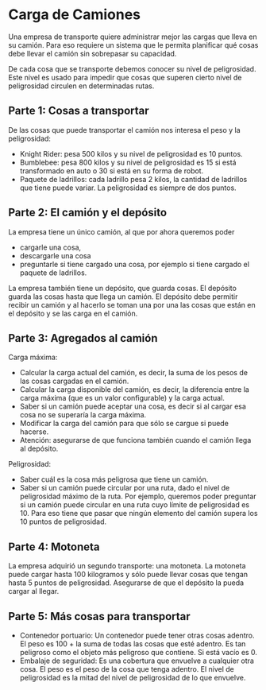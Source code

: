 # Carga de Camiones
Una empresa de transporte quiere administrar mejor las cargas que lleva en su camión.
Para eso requiere un sistema que le permita planificar qué cosas debe llevar el camión sin sobrepasar su capacidad.

De cada cosa que se transporte debemos conocer su nivel de peligrosidad. Este nivel es usado para impedir que cosas que superen cierto nivel de
peligrosidad circulen en determinadas rutas.

## Parte 1: Cosas a transportar
De las cosas que puede transportar el camión nos interesa el peso y la peligrosidad:

* Knight Rider: pesa 500 kilos y su nivel de peligrosidad es 10 puntos.
* Bumblebee: pesa 800 kilos y su nivel de peligrosidad es 15 si está transformado en auto o 30 si está en su forma de robot.
* Paquete de ladrillos: cada ladrillo pesa 2 kilos, la cantidad de ladrillos que tiene puede variar. La peligrosidad es siempre de dos puntos.

## Parte 2: El camión y el depósito
La empresa tiene un único camión, al que por ahora queremos poder
* cargarle una cosa,
* descargarle una cosa
* preguntarle si tiene cargado una cosa, por ejemplo si tiene cargado el paquete de ladrillos.

La empresa también tiene un depósito, que guarda cosas. El depósito guarda las cosas hasta que llega un camión. El depósito debe permitir recibir un camión y al hacerlo se toman una por una las cosas que están en el depósito y se las carga en el camión.

## Parte 3: Agregados al camión
Carga máxima:
* Calcular la carga actual del camión, es decir, la suma de los pesos de las cosas cargadas en el camión.
* Calcular la carga disponible del camión, es decir, la diferencia entre la carga máxima (que es un valor configurable) y la carga actual.
* Saber si un camión puede aceptar una cosa, es decir si al cargar esa cosa no se superaría la carga máxima.
* Modificar la carga del camión para que sólo se cargue si puede hacerse.
* Atención: asegurarse de que funciona también cuando el camión llega al depósito.

Peligrosidad:
* Saber cuál es la cosa más peligrosa que tiene un camión.
* Saber si un camión puede circular por una ruta, dado el nivel de peligrosidad máximo de la ruta. Por ejemplo, queremos poder preguntar si un camión puede circular en una ruta cuyo límite de peligrosidad es 10. Para eso tiene que pasar que ningún elemento del camión supera los 10 puntos de peligrosidad.

## Parte 4: Motoneta
La empresa adquirió un segundo transporte: una motoneta. La motoneta puede cargar hasta 100 kilogramos y sólo puede llevar cosas que tengan hasta 5 puntos de peligrosidad. Asegurarse de que el depósito la pueda cargar al llegar.

## Parte 5: Más cosas para transportar
* Contenedor portuario: Un contenedor puede tener otras cosas adentro. El peso es 100 + la suma de todas las cosas que esté adentro. Es tan peligroso como el objeto más peligroso que contiene. Si está vacío es 0.
* Embalaje de seguridad: Es una cobertura que envuelve a cualquier otra cosa. El
peso es el peso de la cosa que tenga adentro. El nivel de peligrosidad es la mitad del nivel de peligrosidad de lo que envuelve.